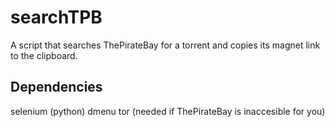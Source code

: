 # searchTPB

A script that searches ThePirateBay for a torrent and copies its magnet link to the clipboard.

## Dependencies
selenium (python)
dmenu
tor (needed if ThePirateBay is inaccesible for you)
